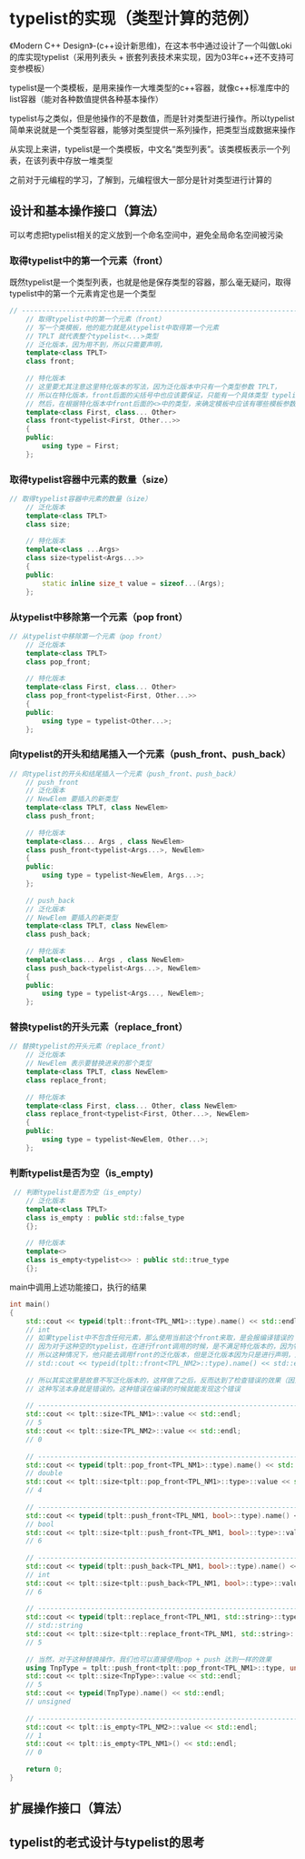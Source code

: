 # typelist的实现（类型计算的范例）

《Modern C++ Design》-(c++设计新思维)，在这本书中通过设计了一个叫做Loki的库实现typelist（采用列表头 + 嵌套列表技术来实现，因为03年c++还不支持可变参模板）

typelist是一个类模板，是用来操作一大堆类型的c++容器，就像c++标准库中的list容器（能对各种数值提供各种基本操作）

typelist与之类似，但是他操作的不是数值，而是针对类型进行操作。所以typelist简单来说就是一个类型容器，能够对类型提供一系列操作，把类型当成数据来操作

从实现上来讲，typelist是一个类模板，中文名“类型列表”。该类模板表示一个列表，在该列表中存放一堆类型

之前对于元编程的学习，了解到，元编程很大一部分是针对类型进行计算的

## 设计和基本操作接口（算法）

可以考虑把typelist相关的定义放到一个命名空间中，避免全局命名空间被污染

### 取得typelist中的第一个元素（front）

既然typelist是一个类型列表，也就是他是保存类型的容器，那么毫无疑问，取得typelist中的第一个元素肯定也是一个类型

```c++
// ------------------------------------------------------------------------------
    // 取得typelist中的第一个元素（front）
    // 写一个类模板，他的能力就是从typelist中取得第一个元素
    // TPLT 就代表整个typelist<...>类型
    // 泛化版本，因为用不到，所以只需要声明，
    template<class TPLT>
    class front;
    
    // 特化版本
    // 这里要尤其注意这里特化版本的写法，因为泛化版本中只有一个类型参数 TPLT，
    // 所以在特化版本，front后面的尖括号中也应该要保证，只能有一个具体类型 typelist<First, Other...>
    // 然后，在根据特化版本中front后面的<>中的类型，来确定模板中应该有哪些模板参数，即 <class First, class... Other>
    template<class First, class... Other>
    class front<typelist<First, Other...>>
    {
    public:
        using type = First;
    };
```

### 取得typelist容器中元素的数量（size）

```c++
// 取得typelist容器中元素的数量（size）
    // 泛化版本
    template<class TPLT>
    class size;
    
    // 特化版本
    template<class ...Args>
    class size<typelist<Args...>>
    {
    public:
        static inline size_t value = sizeof...(Args);
    };
```

### 从typelist中移除第一个元素（pop front）

```c++
// 从typelist中移除第一个元素（pop front）
    // 泛化版本
    template<class TPLT>
    class pop_front;
    
    // 特化版本
    template<class First, class... Other>
    class pop_front<typelist<First, Other...>>
    {
    public:
        using type = typelist<Other...>;
    };
```

### 向typelist的开头和结尾插入一个元素（push_front、push_back）

```C++
// 向typelist的开头和结尾插入一个元素（push_front、push_back）
    // push_front
    // 泛化版本
    // NewElem 要插入的新类型
    template<class TPLT, class NewElem>
    class push_front;
    
    // 特化版本
    template<class... Args , class NewElem>
    class push_front<typelist<Args...>, NewElem>
    {
    public:
        using type = typelist<NewElem, Args...>;
    };
    
    // push_back
    // 泛化版本
    // NewElem 要插入的新类型
    template<class TPLT, class NewElem>
    class push_back;
    
    // 特化版本
    template<class... Args , class NewElem>
    class push_back<typelist<Args...>, NewElem>
    {
    public:
        using type = typelist<Args..., NewElem>;
    };
```



### 替换typelist的开头元素（replace_front）

```C++
// 替换typelist的开头元素（replace_front）
    // 泛化版本
    // NewElem 表示要替换进来的那个类型
    template<class TPLT, class NewElem>
    class replace_front;
    
    // 特化版本
    template<class First, class... Other, class NewElem> 
    class replace_front<typelist<First, Other...>, NewElem>
    {
    public:
        using type = typelist<NewElem, Other...>;
    };
```



### 判断typelist是否为空（is_empty)

```C++
 // 判断typelist是否为空（is_empty)
    // 泛化版本
    template<class TPLT>
    class is_empty : public std::false_type
    {};
    
    // 特化版本
    template<>
    class is_empty<typelist<>> : public std::true_type
    {};
```

main中调用上述功能接口，执行的结果

```c++
int main()
{
    std::cout << typeid(tplt::front<TPL_NM1>::type).name() << std::endl;
    // int 
    // 如果typelist中不包含任何元素，那么使用当前这个front来取，是会报编译错误的（报未定义错误）
    // 因为对于这种空的typelist，在进行front调用的时候，是不满足特化版本的，因为特化版本时要求至少要有一个元素的，
    // 所以这种情况下，他只能去调用front的泛化版本，但是泛化版本因为只是进行声明，没有实现定义，所以就报未定义错误
    // std::cout << typeid(tplt::front<TPL_NM2>::type).name() << std::endl;
    
    // 所以其实这里是故意不写泛化版本的，这样做了之后，反而达到了检查错误的效果（因为这里对于没有类型的typelist（空typelist）你却要去返回一个类型）
    // 这种写法本身就是错误的。这种错误在编译的时候就能发现这个错误
    
    // ------------------------------------------------------------------------------
    std::cout << tplt::size<TPL_NM1>::value << std::endl;
    // 5
    std::cout << tplt::size<TPL_NM2>::value << std::endl;
    // 0
    
    // ------------------------------------------------------------------------------
    std::cout << typeid(tplt::pop_front<TPL_NM1>::type).name() << std::endl;
    // double
    std::cout << tplt::size<tplt::pop_front<TPL_NM1>::type>::value << std::endl;
    // 4
    
    // ------------------------------------------------------------------------------
    std::cout << typeid(tplt::push_front<TPL_NM1, bool>::type).name() << std::endl;
    // bool
    std::cout << tplt::size<tplt::push_front<TPL_NM1, bool>::type>::value << std::endl;
    // 6
    
    // ------------------------------------------------------------------------------
    std::cout << typeid(tplt::push_back<TPL_NM1, bool>::type).name() << std::endl;
    // int
    std::cout << tplt::size<tplt::push_back<TPL_NM1, bool>::type>::value << std::endl;
    // 6
    
    // ------------------------------------------------------------------------------
    std::cout << typeid(tplt::replace_front<TPL_NM1, std::string>::type).name() << std::endl;
    // std::string
    std::cout << tplt::size<tplt::replace_front<TPL_NM1, std::string>::type>::value << std::endl;
    // 5
    
    // 当然，对于这种替换操作，我们也可以直接使用pop + push 达到一样的效果
    using TnpType = tplt::push_front<tplt::pop_front<TPL_NM1>::type, unsigned>::type;
    std::cout << tplt::size<TnpType>::value << std::endl;
    // 5
    std::cout << typeid(TnpType).name() << std::endl;
    // unsigned
    
    // ------------------------------------------------------------------------------
    std::cout << tplt::is_empty<TPL_NM2>::value << std::endl;
    // 1
    std::cout << tplt::is_empty<TPL_NM1>() << std::endl;
    // 0
    
    return 0;
}
```



## 扩展操作接口（算法）

## typelist的老式设计与typelist的思考